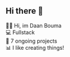 ## Hi there 👋

🖐🏼 Hi, im Daan Bouma  <br> 
💻 Fullstack  <br> 
📂 7 ongoing projects  <br> 
📊 I like creating things! <br> 
